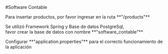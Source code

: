 #Software Contable

<p>Para insertar productos, por favor ingresar en la ruta **"/products"**</p>

<p>Se utilizó Framework Spring y Base de datos PostgreSql, 
<br>favor crear la base de datos con nombre **"software_contable"**</p>

<p>Configurar **"application.properties"** para el correcto funcionamiento de la aplicación</p>
